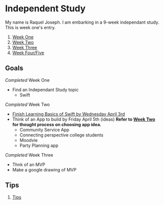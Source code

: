 # Independent Study
My name is Raquel Joseph. I am embarking in a 9-week independant study. This is week one's entry.

1. [Week One](entries/week-one.md)
2. [Week Two](entries/week-two.md)
3. [Week Three](entries/week-three.md)
4. [Week Four/Five](entries/week-four-five.md)

## Goals
_Completed_ Week One
* Find an Independant Study topic
    * Swift

_Completed_ Week Two
* [Finish Learning Basics of Swift by Wednesday April 3rd](https://www.youtube.com/watch?v=2OZ07fklur8&index=1&list=PLMRqhzcHGw1ZqzYnpIuQAn2rcjhOtbqGX)
* Think of an App to build by Friday April 5th (ideas) __Refer to [Week Two](entries/week-two.md) for thought process on choosing app idea.__
    * Community Service App
    * Connecting perspective college students
    * Moodvie
    * Party Planning app

_Completed_ Week Three
* Thnk of an MVP
* Make a google drawing of MVP

## Tips
1. [Tips](notes/tips-1.md)
